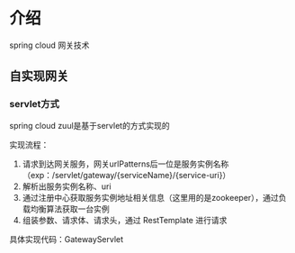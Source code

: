 # 介绍
spring cloud 网关技术

## 自实现网关
### servlet方式
spring cloud zuul是基于servlet的方式实现的

实现流程：
1. 请求到达网关服务，网关urlPatterns后一位是服务实例名称（exp：/servlet/gateway/{serviceName}/{service-uri}）
2. 解析出服务实例名称、uri
3. 通过注册中心获取服务实例地址相关信息（这里用的是zookeeper），通过负载均衡算法获取一台实例
4. 组装参数、请求体、请求头，通过 RestTemplate 进行请求

具体实现代码：GatewayServlet